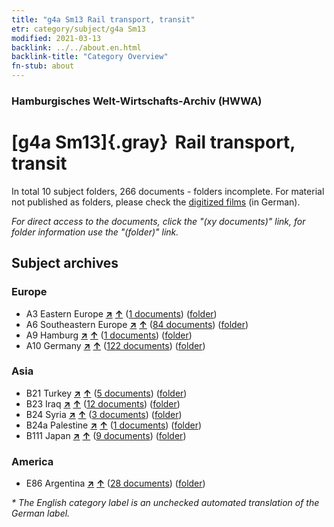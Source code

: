 ```yaml
---
title: "g4a Sm13 Rail transport, transit"
etr: category/subject/g4a Sm13
modified: 2021-03-13
backlink: ../../about.en.html
backlink-title: "Category Overview"
fn-stub: about
---
```


### Hamburgisches Welt-Wirtschafts-Archiv (HWWA)
# [g4a Sm13]{.gray}&#8201; Rail transport, transit&#160; 





In total 10 subject folders, 266 documents - folders incomplete.
For material not published as folders, please check the [digitized films](/film/h1_sh) (in German).

_For direct access to the documents, click the "(xy documents)" link, for folder information use the "(folder)" link._

## Subject archives



### Europe

- A3 Eastern Europe [**&nearr;**](../../../geo/i/140896/about.en.html "Eastern Europe (all folders)") [**&uarr;**](../../../geo/about.en.html#A3 "Country category system") (<a href="https://pm20.zbw.eu/dfgview/sh/140896,144543" title="about: Eastern Europe : Rail transport, transit" target="_blank">1 documents</a>) ([folder](http://purl.org/pressemappe20/folder/sh/140896,144543))
- A6 Southeastern Europe [**&nearr;**](../../../geo/i/140900/about.en.html "Southeastern Europe (all folders)") [**&uarr;**](../../../geo/about.en.html#A6 "Country category system") (<a href="https://pm20.zbw.eu/dfgview/sh/140900,144543" title="about: Southeastern Europe : Rail transport, transit" target="_blank">84 documents</a>) ([folder](http://purl.org/pressemappe20/folder/sh/140900,144543))
- A9 Hamburg [**&nearr;**](../../../geo/i/140905/about.en.html "Hamburg (all folders)") [**&uarr;**](../../../geo/about.en.html#A9 "Country category system") (<a href="https://pm20.zbw.eu/dfgview/sh/140905,144543" title="about: Hamburg : Rail transport, transit" target="_blank">1 documents</a>) ([folder](http://purl.org/pressemappe20/folder/sh/140905,144543))
- A10 Germany [**&nearr;**](../../../geo/i/126128/about.en.html "Germany (all folders)") [**&uarr;**](../../../geo/about.en.html#A10 "Country category system") (<a href="https://pm20.zbw.eu/dfgview/sh/126128,144543" title="about: Germany : Rail transport, transit" target="_blank">122 documents</a>) ([folder](http://purl.org/pressemappe20/folder/sh/126128,144543))

### Asia

- B21 Turkey [**&nearr;**](../../../geo/i/141111/about.en.html "Turkey (all folders)") [**&uarr;**](../../../geo/about.en.html#B21 "Country category system") (<a href="https://pm20.zbw.eu/dfgview/sh/141111,144543" title="about: Turkey : Rail transport, transit" target="_blank">5 documents</a>) ([folder](http://purl.org/pressemappe20/folder/sh/141111,144543))
- B23 Iraq [**&nearr;**](../../../geo/i/141113/about.en.html "Iraq (all folders)") [**&uarr;**](../../../geo/about.en.html#B23 "Country category system") (<a href="https://pm20.zbw.eu/dfgview/sh/141113,144543" title="about: Iraq : Rail transport, transit" target="_blank">12 documents</a>) ([folder](http://purl.org/pressemappe20/folder/sh/141113,144543))
- B24 Syria [**&nearr;**](../../../geo/i/141114/about.en.html "Syria (all folders)") [**&uarr;**](../../../geo/about.en.html#B24 "Country category system") (<a href="https://pm20.zbw.eu/dfgview/sh/141114,144543" title="about: Syria : Rail transport, transit" target="_blank">3 documents</a>) ([folder](http://purl.org/pressemappe20/folder/sh/141114,144543))
- B24a Palestine [**&nearr;**](../../../geo/i/141115/about.en.html "Palestine (all folders)") [**&uarr;**](../../../geo/about.en.html#B24a "Country category system") (<a href="https://pm20.zbw.eu/dfgview/sh/141115,144543" title="about: Palestine : Rail transport, transit" target="_blank">1 documents</a>) ([folder](http://purl.org/pressemappe20/folder/sh/141115,144543))
- B111 Japan [**&nearr;**](../../../geo/i/141272/about.en.html "Japan (all folders)") [**&uarr;**](../../../geo/about.en.html#B111 "Country category system") (<a href="https://pm20.zbw.eu/dfgview/sh/141272,144543" title="about: Japan : Rail transport, transit" target="_blank">9 documents</a>) ([folder](http://purl.org/pressemappe20/folder/sh/141272,144543))

### America

- E86 Argentina [**&nearr;**](../../../geo/i/141692/about.en.html "Argentina (all folders)") [**&uarr;**](../../../geo/about.en.html#E86 "Country category system") (<a href="https://pm20.zbw.eu/dfgview/sh/141692,144543" title="about: Argentina : Rail transport, transit" target="_blank">28 documents</a>) ([folder](http://purl.org/pressemappe20/folder/sh/141692,144543))


_* The English category label is an unchecked automated translation of the German label._

